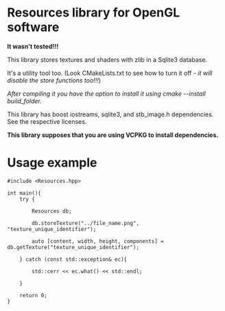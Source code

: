 # Resources library for OpenGL software

**It wasn't tested!!!**

This library stores textures and shaders with zlib in a Sqlite3 database.

It's a utility tool too. (Look CMakeLists.txt to see how to turn it off - *it will disable the store functions too!!!*)

*After compiling it you have the option to install it using cmake --install build_folder.*

This library has boost iostreams, sqlite3, and stb_image.h dependencies. See the respective licenses.

**This library supposes that you are using VCPKG to install dependencies.**

# Usage example

```
#include <Resources.hpp>

int main(){
    try {

        Resources db;

        db.storeTexture("../file_name.png", "texture_unique_identifier");

        auto [content, width, height, components] = db.getTexture("texture_unique_identifier");

    } catch (const std::exception& ec){

        std::cerr << ec.what() << std::endl;

    }

    return 0;
}
```